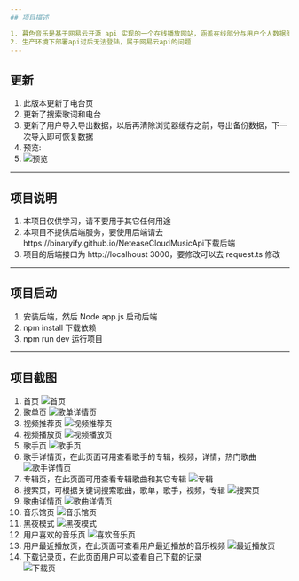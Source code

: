 ```yaml
---
## 项目描述

1. 暮色音乐是基于网易云开源 api 实现的一个在线播放网站，涵盖在线部分与用户个人数据部分，主要技术栈是 vue3.2+ts+pinia+vue-router+elementui-plus,主要实现了首页音乐推荐，音乐馆，音视频播放，歌词同步，二维码登录，歌手详情查看，综合搜索，歌单，深色模式与浅色模式等等
2. 生产环境下部署api过后无法登陆，属于网易云api的问题
---
```


## 更新

1. 此版本更新了电台页
2. 更新了搜索歌词和电台
3. 更新了用户导入导出数据，以后再清除浏览器缓存之前，导出备份数据，下一次导入即可恢复数据
4. 预览:
5. ![预览](https://chart-twilight.gitee.io/image/%E7%94%B5%E5%8F%B0%E9%A1%B5.png)

---

## 项目说明

1. 本项目仅供学习，请不要用于其它任何用途
2. 本项目不提供后端服务，要使用后端请去https://binaryify.github.io/NeteaseCloudMusicApi下载后端
3. 项目的后端接口为 http://localhoust 3000，要修改可以去 request.ts 修改

---

## 项目启动

1. 安装后端，然后 Node app.js 启动后端
2. npm install 下载依赖
3. npm run dev 运行项目

---

## 项目截图

1. 首页
   ![首页](https://chart-twilight.gitee.io/image/%E9%A6%96%E9%A1%B5.png)
2. 歌单页
   ![歌单详情页](https://chart-twilight.gitee.io/image/%E6%AD%8C%E5%8D%95%E9%A1%B5.png)
3. 视频推荐页
   ![视频推荐页](https://chart-twilight.gitee.io/image/%E8%A7%86%E9%A2%91%E6%8E%A8%E8%8D%90%E9%A1%B5.png)
4. 视频播放页
   ![视频播放页](https://chart-twilight.gitee.io/image/%E8%A7%86%E9%A2%91%E6%92%AD%E6%94%BE%E9%A1%B5.png)
5. 歌手页
   ![歌手页](https://chart-twilight.gitee.io/image/%E6%AD%8C%E6%89%8B%E9%A1%B5.png)
6. 歌手详情页，在此页面可用查看歌手的专辑，视频，详情，热门歌曲
   ![歌手详情页](https://chart-twilight.gitee.io/image/%E6%AD%8C%E6%89%8B%E8%AF%A6%E6%83%85%E9%A1%B5.png)
7. 专辑页，在此页面可用查看专辑歌曲和其它专辑
   ![专辑](https://chart-twilight.gitee.io/image/%E4%B8%93%E8%BE%91%E9%A1%B5.png)
8. 搜索页，可根据关键词搜索歌曲，歌单，歌手，视频，专辑
   ![搜索页](https://chart-twilight.gitee.io/image/%E6%90%9C%E7%B4%A2%E9%A1%B5.png)
9. 歌曲详情页
   ![歌曲详情页](https://chart-twilight.gitee.io/image/%E6%AD%8C%E6%9B%B2%E8%AF%A6%E6%83%85%E9%A1%B5.png)
10. 音乐馆页
    ![音乐馆页](https://chart-twilight.gitee.io/image/%E9%9F%B3%E4%B9%90%E9%A6%86.png)
11. 黑夜模式
    ![黑夜模式](https://chart-twilight.gitee.io/image/%E9%BB%91%E5%A4%9C%E6%A8%A1%E5%BC%8F.png)
12. 用户喜欢的音乐页
    ![喜欢音乐页](https://chart-twilight.gitee.io/image/%E7%94%A8%E6%88%B7%E5%96%9C%E6%AC%A2%E9%A1%B5.png)
13. 用户最近播放页，在此页面可查看用户最近播放的音乐视频
    ![最近播放页](https://chart-twilight.gitee.io/image/%E6%9C%80%E8%BF%91%E6%92%AD%E6%94%BE%E9%A1%B5.png)
14. 下载记录页，在此页面用户可以查看自己下载的记录  
    ![下载页](https://chart-twilight.gitee.io/image/%E4%B8%8B%E8%BD%BD%E9%A1%B5.png)
